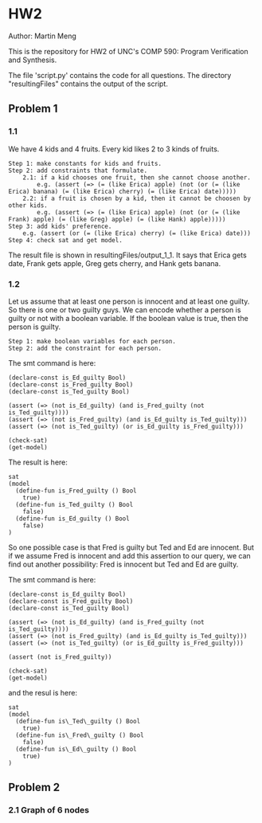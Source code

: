 # HW2
Author: Martin Meng

This is the repository for HW2 of UNC's COMP 590: Program Verification and Synthesis.

The file 'script.py' contains the code for all questions.
The directory "resultingFiles" contains the output of the script.

## Problem 1

### 1.1
We have 4 kids and 4 fruits. Every kid likes 2 to 3 kinds of fruits.

    Step 1: make constants for kids and fruits.
    Step 2: add constraints that formulate.
        2.1: if a kid chooses one fruit, then she cannot choose another.
            e.g. (assert (=> (= (like Erica) apple) (not (or (= (like Erica) banana) (= (like Erica) cherry) (= (like Erica) date)))))
        2.2: if a fruit is chosen by a kid, then it cannot be choosen by other kids.
            e.g. (assert (=> (= (like Erica) apple) (not (or (= (like Frank) apple) (= (like Greg) apple) (= (like Hank) apple)))))
    Step 3: add kids' preference.
        e.g. (assert (or (= (like Erica) cherry) (= (like Erica) date)))
    Step 4: check sat and get model.

The result file is shown in resultingFiles/output\_1\_1. It says that Erica gets date, Frank gets apple, Greg gets cherry, and Hank gets banana.

### 1.2
Let us assume that at least one person is innocent and at least one guilty. So there is one or two guilty guys. We can encode whether a person is guilty or not with a boolean variable. If the boolean value is true, then the person is guilty. 

    Step 1: make boolean variables for each person.
    Step 2: add the constraint for each person.

The smt command is here:

    (declare-const is_Ed_guilty Bool)
    (declare-const is_Fred_guilty Bool)
    (declare-const is_Ted_guilty Bool)
    
    (assert (=> (not is_Ed_guilty) (and is_Fred_guilty (not is_Ted_guilty))))
    (assert (=> (not is_Fred_guilty) (and is_Ed_guilty is_Ted_guilty)))
    (assert (=> (not is_Ted_guilty) (or is_Ed_guilty is_Fred_guilty)))

    (check-sat)
    (get-model)

The result is here:
```
sat
(model 
  (define-fun is_Fred_guilty () Bool
    true)
  (define-fun is_Ted_guilty () Bool
    false)
  (define-fun is_Ed_guilty () Bool
    false)
)
```

So one possible case is that Fred is guilty but Ted and Ed are innocent. But if we assume Fred is innocent and add this assertion to our query, we can find out another possibility: Fred is innocent but Ted and Ed are guilty.

The smt command is here:

    (declare-const is_Ed_guilty Bool)
    (declare-const is_Fred_guilty Bool)
    (declare-const is_Ted_guilty Bool)
    
    (assert (=> (not is_Ed_guilty) (and is_Fred_guilty (not is_Ted_guilty))))
    (assert (=> (not is_Fred_guilty) (and is_Ed_guilty is_Ted_guilty)))
    (assert (=> (not is_Ted_guilty) (or is_Ed_guilty is_Fred_guilty)))

    (assert (not is_Fred_guilty))

    (check-sat)
    (get-model)

and the resul is here:

```
sat
(model 
  (define-fun is\_Ted\_guilty () Bool
    true)
  (define-fun is\_Fred\_guilty () Bool
    false)
  (define-fun is\_Ed\_guilty () Bool
    true)
)
```

## Problem 2

### 2.1 Graph of 6 nodes

